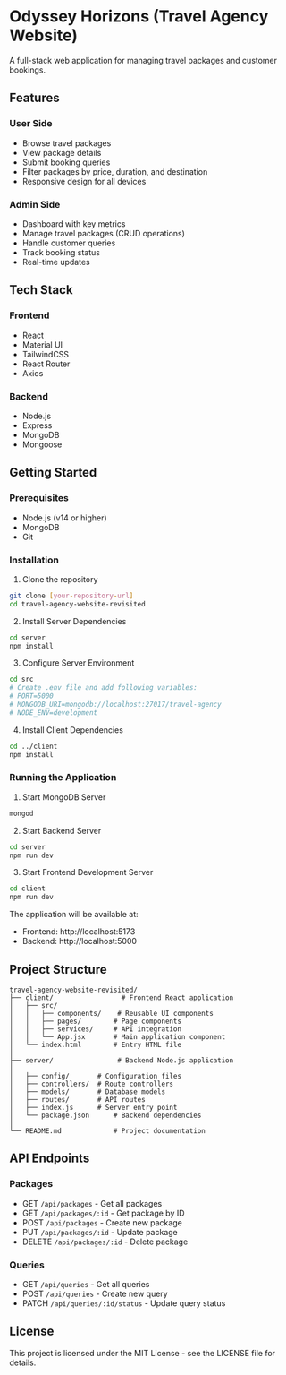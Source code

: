 # Odyssey Horizons (Travel Agency Website)

A full-stack web application for managing travel packages and customer bookings.

## Features

### User Side

- Browse travel packages
- View package details
- Submit booking queries
- Filter packages by price, duration, and destination
- Responsive design for all devices

### Admin Side

- Dashboard with key metrics
- Manage travel packages (CRUD operations)
- Handle customer queries
- Track booking status
- Real-time updates

## Tech Stack

### Frontend

- React
- Material UI
- TailwindCSS
- React Router
- Axios

### Backend

- Node.js
- Express
- MongoDB
- Mongoose

## Getting Started

### Prerequisites

- Node.js (v14 or higher)
- MongoDB
- Git

### Installation

1. Clone the repository

```bash
git clone [your-repository-url]
cd travel-agency-website-revisited
```

2. Install Server Dependencies

```bash
cd server
npm install
```

3. Configure Server Environment

```bash
cd src
# Create .env file and add following variables:
# PORT=5000
# MONGODB_URI=mongodb://localhost:27017/travel-agency
# NODE_ENV=development
```

4. Install Client Dependencies

```bash
cd ../client
npm install
```

### Running the Application

1. Start MongoDB Server

```bash
mongod
```

2. Start Backend Server

```bash
cd server
npm run dev
```

3. Start Frontend Development Server

```bash
cd client
npm run dev
```

The application will be available at:

- Frontend: http://localhost:5173
- Backend: http://localhost:5000

## Project Structure

```
travel-agency-website-revisited/
├── client/                 # Frontend React application
│   ├── src/
│   │   ├── components/    # Reusable UI components
│   │   ├── pages/        # Page components
│   │   ├── services/     # API integration
│   │   └── App.jsx       # Main application component
│   └── index.html        # Entry HTML file
│
├── server/                # Backend Node.js application
│ 
│   ├── config/       # Configuration files
│   ├── controllers/  # Route controllers
│   ├── models/       # Database models
│   ├── routes/       # API routes
│   ├── index.js      # Server entry point
│   └── package.json      # Backend dependencies
│
└── README.md             # Project documentation
```

## API Endpoints

### Packages

- GET `/api/packages` - Get all packages
- GET `/api/packages/:id` - Get package by ID
- POST `/api/packages` - Create new package
- PUT `/api/packages/:id` - Update package
- DELETE `/api/packages/:id` - Delete package

### Queries

- GET `/api/queries` - Get all queries
- POST `/api/queries` - Create new query
- PATCH `/api/queries/:id/status` - Update query status

## License

This project is licensed under the MIT License - see the LICENSE file for details.
